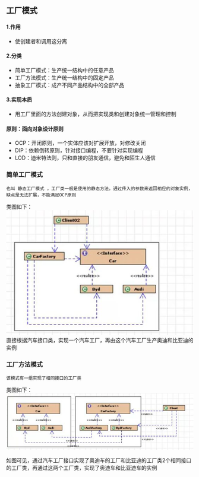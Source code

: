 ## 工厂模式
#### 1.作用
- 使创建者和调用这分离

#### 2.分类
- 简单工厂模式：生产统一结构中的任意产品
- 工厂方法模式：生产统一结构中的固定产品
- 抽象工厂模式：成产不同产品结构中的全部产品

#### 3.实现本质
- 用工厂里面的方法创建对象，从而把实现类和创建对象统一管理和控制


#### 原则：面向对象设计原则
- OCP：开闭原则，一个实体应该对扩展开放，对修改关闭
- DIP：依赖倒转原则，针对接口编程，不要针对实现编程
- LOD：迪米特法则，只和直接的朋友通信，避免和陌生人通信


### 简单工厂模式
```
也叫 静态工厂模式 ，工厂类一般是使用的静态方法。通过传入的参数来返回相应的对象实例，缺点是无法扩展，不能满足OCP原则
```
类图如下：
![结构图](./img/easyFactory.jpg)
直接根据汽车接口类，实现一个汽车工厂，再由这个汽车工厂生产奥迪和比亚迪的实例

### 工厂方法模式
```
该模式有一组实现了相同接口的工厂类
```
类图如下：
![](./img/factoryFunction.jpg)

如图可见，通过汽车工厂接口实现了奥迪车的工厂和比亚迪的工厂类2个相同接口的工厂类，再通过这两个工厂类，实现了奥迪车和比亚迪车的实例